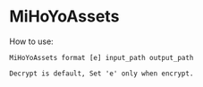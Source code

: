 # MiHoYoAssets

How to use:
```
MiHoYoAssets format [e] input_path output_path

Decrypt is default, Set 'e' only when encrypt.
```
